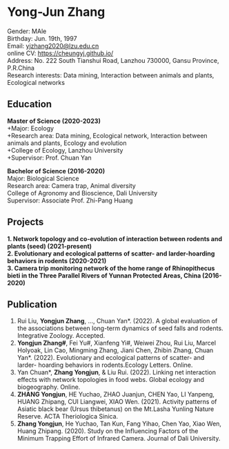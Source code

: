 # Yong-Jun Zhang
Gender: MAle    
Birthday: Jun. 19th, 1997    
Email: yjzhang2020@lzu.edu.cn   
online CV: https://cheungyj.github.io/   
Address: No. 222 South Tianshui Road, Lanzhou 730000, Gansu Province, P.R.China   
Research interests: Data mining, Interaction between animals and plants, Ecological networks   
## Education
**Master of Science (2020-2023)**   
   +Major: Ecology   
   +Research area: Data mining, Ecological network, Interaction between animals and plants, Ecology and evolution   
   +College of Ecology, Lanzhou University   
   +Supervisor: Prof. Chuan Yan   

**Bachelor of Science (2016-2020)**   
Major: Biological Science   
Research area: Camera trap, Animal diversity   
College of Agronomy and Bioscience, Dali University   
Supervisor: Associate Prof. Zhi-Pang Huang   

## Projects   
**1. Network topology and co-evolution of interaction between rodents and plants (seed) (2021-present)**    
**2. Evolutionary and ecological patterns of scatter- and larder-hoarding behaviors in rodents (2020-2021)**   
**3. Camera trip monitoring network of the home range of Rhinopithecus bieti in the Three Parallel Rivers of Yunnan Protected Areas, China (2016-2020)**   

## Publication
1. Rui Liu, **Yongjun Zhang**, …, Chuan Yan*. (2022). A global evaluation of the associations between long-term dynamics of seed falls and rodents. Integrative Zoology. Accepted.
2. **Yongjun Zhang#**, Fei Yu#, Xianfeng Yi#, Weiwei Zhou, Rui Liu, Marcel Holyoak, Lin Cao, Mingming Zhang, Jiani Chen, Zhibin Zhang, Chuan Yan*. (2022). Evolutionary and ecological patterns of scatter- and larder- hoarding behaviors in rodents.Ecology Letters. Online.
3. Yan Chuan*, **Zhang Yongjun**, & Liu Rui. (2022). Linking net interaction effects with network topologies in food webs. Global ecology and biogeography. Online.
4. **ZHANG Yongjun**, HE Yuchao, ZHAO Juanjun, CHEN Yao, LI Yanpeng, HUANG Zhipang, CUI Liangwei, XIAO Wen. (2021). Activity patterns of Asiatic black bear (Ursus thibetanus) on the Mt.Lasha Yunling Nature Reserve. ACTA Theriologica Sinica.
5. **Zhang Yongjun**, He Yuchao, Tan Kun, Fang Yihao, Chen Yao, Xiao Wen, Huang Zhipang. (2020). Study on the Influencing Factors of the Minimum Trapping Effort of Infrared Camera. Journal of Dali University.

